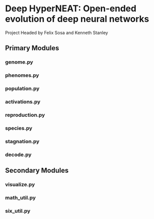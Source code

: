 # Deep HyperNEAT: Open-ended evolution of deep neural networks
Project Headed by Felix Sosa and Kenneth Stanley

## Primary Modules

### genome.py
### phenomes.py
### population.py
### activations.py
### reproduction.py
### species.py
### stagnation.py
### decode.py

## Secondary Modules

### visualize.py
### math_util.py
### six_util.py

